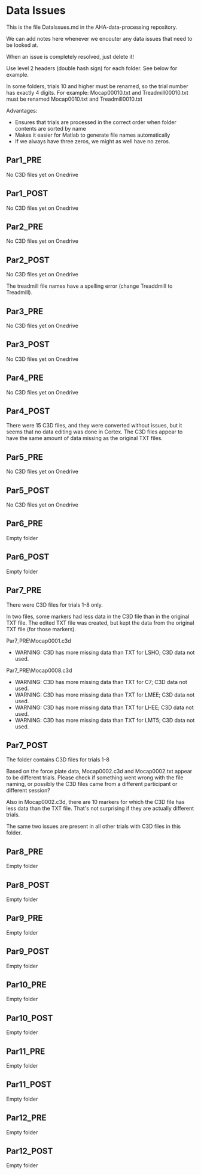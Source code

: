 # Data Issues

This is the file DataIssues.md in the AHA-data-processing repository.

We can add notes here whenever we encouter any data issues that need to be looked at.

When an issue is completely resolved, just delete it!

Use level 2 headers (double hash sign) for each folder.  See below for example.

In some folders, trials 10 and higher must be renamed, so the trial number has exactly 4 digits.  For example:
Mocap00010.txt and Treadmill00010.txt must be renamed Mocap0010.txt and Treadmill0010.txt

Advantages:
* Ensures that trials are processed in the correct order when folder contents are sorted by name
* Makes it easier for Matlab to generate file names automatically
* If we always have three zeros, we might as well have no zeros.

## Par1_PRE
No C3D files yet on Onedrive

## Par1_POST
No C3D files yet on Onedrive

## Par2_PRE
No C3D files yet on Onedrive

## Par2_POST
No C3D files yet on Onedrive

The treadmill file names have a spelling error (change Treaddmill to Treadmill).

## Par3_PRE
No C3D files yet on Onedrive

## Par3_POST
No C3D files yet on Onedrive

## Par4_PRE
No C3D files yet on Onedrive

## Par4_POST
There were 15 C3D files, and they were converted without issues, but it seems that no data editing was done in Cortex.  The C3D files appear to have the same amount of data missing as the original TXT files.  

## Par5_PRE
No C3D files yet on Onedrive

## Par5_POST
No C3D files yet on Onedrive

## Par6_PRE
Empty folder

## Par6_POST
Empty folder

## Par7_PRE
There were C3D files for trials 1-8 only.

In two files, some markers had less data in the C3D file than in the original TXT file.  The edited TXT file was created, but kept the data from the original TXT file (for those markers).

Par7_PRE\Mocap0001.c3d
* WARNING: C3D has more missing data than TXT for LSHO; C3D data not used.

Par7_PRE\Mocap0008.c3d
* WARNING: C3D has more missing data than TXT for C7; C3D data not used.
* WARNING: C3D has more missing data than TXT for LMEE; C3D data not used.
* WARNING: C3D has more missing data than TXT for LHEE; C3D data not used.
* WARNING: C3D has more missing data than TXT for LMT5; C3D data not used.


## Par7_POST

The folder contains C3D files for trials 1-8

Based on the force plate data, Mocap0002.c3d and Mocap0002.txt appear to be different trials.  Please check if something went wrong with the file naming, or possibly the C3D files came from a different participant or different session?

Also in Mocap0002.c3d, there are 10 markers for which the C3D file has less data than the TXT file.  That's not surprising if they are actually different trials.

The same two issues are present in all other trials with C3D files in this folder.

## Par8_PRE
Empty folder

## Par8_POST
Empty folder

## Par9_PRE
Empty folder

## Par9_POST
Empty folder

## Par10_PRE
Empty folder

## Par10_POST
Empty folder

## Par11_PRE
Empty folder

## Par11_POST
Empty folder

## Par12_PRE
Empty folder

## Par12_POST
Empty folder








